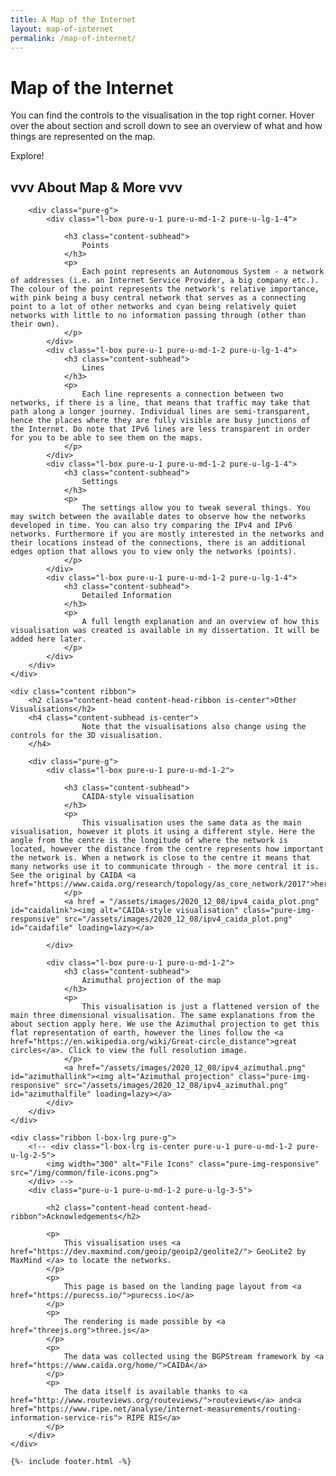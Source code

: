 ```yaml
---
title: A Map of the Internet
layout: map-of-internet
permalink: /map-of-internet/
---
```




<div class="splash-container" id="container">
	<div class="splash" id="introduction">
		<h1 class="splash-head">Map of the Internet</h1>
		<p class="splash-subhead">
			You can find the controls to the visualisation in the top right corner. Hover over the about section and scroll down to see an overview of what and how things are represented on the map. 
		</p>
		<p>
			<a onclick="removeintro()" class="pure-button pure-button-primary">Explore!</a>
		</p>
	</div>
</div>

<div class="content-wrapper">
	<div class="content brightribbon">
		<h2 class="content-head is-center">vvv About Map & More vvv</h2>

		<div class="pure-g">
			<div class="l-box pure-u-1 pure-u-md-1-2 pure-u-lg-1-4">

				<h3 class="content-subhead">
					Points
				</h3>
				<p>
					Each point represents an Autonomous System - a network of addresses (i.e. an Internet Service Provider, a big company etc.). The colour of the point represents the network's relative importance, with pink being a busy central network that serves as a connecting point to a lot of other networks and cyan being relatively quiet networks with little to no information passing through (other than their own).
				</p>
			</div>
			<div class="l-box pure-u-1 pure-u-md-1-2 pure-u-lg-1-4">
				<h3 class="content-subhead">
					Lines
				</h3>
				<p>
					Each line represents a connection between two networks, if there is a line, that means that traffic may take that path along a longer journey. Individual lines are semi-transparent, hence the places where they are fully visible are busy junctions of the Internet. Do note that IPv6 lines are less transparent in order for you to be able to see them on the maps.
				</p>
			</div>
			<div class="l-box pure-u-1 pure-u-md-1-2 pure-u-lg-1-4">
				<h3 class="content-subhead">
					Settings
				</h3>
				<p>
					The settings allow you to tweak several things. You may switch between the available dates to observe how the networks developed in time. You can also try comparing the IPv4 and IPv6 networks. Furthermore if you are mostly interested in the networks and their locations instead of the connections, there is an additional edges option that allows you to view only the networks (points). 
				</p>
			</div>
			<div class="l-box pure-u-1 pure-u-md-1-2 pure-u-lg-1-4">
				<h3 class="content-subhead">
					Detailed Information
				</h3>
				<p>
					A full length explanation and an overview of how this visualisation was created is available in my dissertation. It will be added here later.
				</p>
			</div>
		</div>
	</div>

	<div class="content ribbon">
		<h2 class="content-head content-head-ribbon is-center">Other Visualisations</h2>
		<h4 class="content-subhead is-center">
					Note that the visualisations also change using the controls for the 3D visualisation.
		</h4>

		<div class="pure-g">
			<div class="l-box pure-u-1 pure-u-md-1-2">

				<h3 class="content-subhead">
					CAIDA-style visualisation
				</h3>
				<p>
					This visualisation uses the same data as the main visualisation, however it plots it using a different style. Here the angle from the centre is the longitude of where the network is located, however the distance from the centre represents how important the network is. When a network is close to the centre it means that many networks use it to communicate through - the more central it is. See the original by CAIDA <a href="https://www.caida.org/research/topology/as_core_network/2017">here</a>. 
				</p>
				<a href = "/assets/images/2020_12_08/ipv4_caida_plot.png" id="caidalink"><img alt="CAIDA-style visualisation" class="pure-img-responsive" src="/assets/images/2020_12_08/ipv4_caida_plot.png" id="caidafile" loading=lazy></a>

			</div>

			<div class="l-box pure-u-1 pure-u-md-1-2">
				<h3 class="content-subhead">
					Azimuthal projection of the map
				</h3>
				<p>
					This visualisation is just a flattened version of the main three dimensional visualisation. The same explanations from the about section apply here. We use the Azimuthal projection to get this flat representation of earth, however the lines follow the <a href="https://en.wikipedia.org/wiki/Great-circle_distance">great circles</a>. Click to view the full resolution image.
				</p>
				<a href="/assets/images/2020_12_08/ipv4_azimuthal.png" id="azimuthallink"><img alt="Azimuthal projection" class="pure-img-responsive" src="/assets/images/2020_12_08/ipv4_azimuthal.png" id="azimuthalfile" loading=lazy></a>
			</div>
		</div>
	</div>

	<div class="ribbon l-box-lrg pure-g">
		<!-- <div class="l-box-lrg is-center pure-u-1 pure-u-md-1-2 pure-u-lg-2-5">
			<img width="300" alt="File Icons" class="pure-img-responsive" src="/img/common/file-icons.png">
		</div> -->
		<div class="pure-u-1 pure-u-md-1-2 pure-u-lg-3-5">

			<h2 class="content-head content-head-ribbon">Acknowledgements</h2>

			<p>
				This visualisation uses <a href="https://dev.maxmind.com/geoip/geoip2/geolite2/"> GeoLite2 by MaxMind </a> to locate the networks. 
			</p>
			<p>
				This page is based on the landing page layout from <a href="https://purecss.io/">purecss.io</a>
			</p>
			<p>
				The rendering is made possible by <a href="threejs.org">three.js</a>
			</p>
			<p> 
				The data was collected using the BGPStream framework by <a href="https://www.caida.org/home/">CAIDA</a>
			</p>
			<p> 
				The data itself is available thanks to <a href="http://www.routeviews.org/routeviews/">routeviews</a> and<a href="https://www.ripe.net/analyse/internet-measurements/routing-information-service-ris"> RIPE RIS</a>
			</p>
		</div>
	</div>

	{%- include footer.html -%}

</div>

<script type="module">
	import * as THREE from 'https://unpkg.com/three@0.125.2/build/three.module.js';
	import { OrbitControls } from 'https://unpkg.com/three@0.125.2/examples/jsm/controls/OrbitControls.js';
	import { Stats } from "/assets/js/stats.min.js";
	var container, stats;
	var camera, scene, renderer;
	var group;

	var windowHalfX = window.innerWidth / 2;
	var windowHalfY = window.innerHeight / 2;

	init();
	animate();

	function init() {

		container = document.getElementById( 'container' );

		camera = new THREE.PerspectiveCamera( 60, window.innerWidth / window.innerHeight / 0.87, 1, 2000 );
		camera.position.z = 500;

		scene = new THREE.Scene();

		group = new THREE.Object3D();
		scene.add( group );

		// earth

		var loader = new THREE.TextureLoader();
		var mesh;
		loader.load( '../assets/images/2020_12_08/ipv4_platecarree.jpg', function ( texture ) {

			texture.needsUpdate = true;
			var geometry = new THREE.SphereGeometry( 200, 64, 64 );
			var material = new THREE.MeshBasicMaterial( { map: texture } );
			mesh = new THREE.Mesh( geometry, material );
			group.add( mesh );

		} );


		renderer = new THREE.WebGLRenderer( { antialias: true } );
		renderer.setClearColor( 0x333333 );
		renderer.setSize( window.innerWidth, window.innerHeight * 0.87);
		// renderer.domElement.classList.add('splash');
		container.appendChild( renderer.domElement );

		// controls
		const controls = new OrbitControls( camera, renderer.domElement);
		controls.minDistance = 225;
		controls.maxDistance = 500;
		controls.enablePan = false;



		// Performance overlay
		stats = new Stats();
		stats.domElement.style.position = 'absolute';
		stats.domElement.style.top = '0px';
		container.appendChild( stats.domElement );

		const params = {
			date: '2020_12_08/',
			ipv4: true,
			ipv6: false,
			edges: true,
		};

		//GUI
		const gui = new dat.GUI({autoPlace: false});
		gui.add(params, 'date', { "Dec 2020": '2020_12_08/', "July 2017": '2017_06_06/'} ).name('Date').onChange( changeTexture );
		gui.add(params, 'ipv4').name('IPv4').listen().onChange(function(){changeIPVersion("ipv4")});
		gui.add(params, 'ipv6').name('IPv6').listen().onChange(function(){changeIPVersion("ipv6")});
		gui.add(params, 'edges').name('Edges').onChange( changeTexture );
		gui.domElement.style.position = 'absolute';
		gui.domElement.style.top = '0px';
		gui.domElement.style.right = '0px'
		gui.domElement.style.float = 'right';
		container.appendChild(gui.domElement);

		function changeIPVersion(ver){
			params.ipv4 = false
			params.ipv6 = false
			params[ver] = true
			changeTexture()
		}

		function changeTexture(){
			var ver;
			var filename;
			if (params.ipv6) ver = "ipv6_";
			if (params.ipv4) ver = "ipv4_";
			if (params.edges) {
				filename = "platecarree.jpg";
			} else {
				filename = "platecarree_centroid.png";
			}
			loader.load( ['assets/images/', params.date, ver, filename].join('') , function ( texture ) {
				mesh.material.map = texture;
				mesh.material.needsUpdate = true;
			},
			xhr => {
				//Download Progress
				console.log((xhr.loaded / xhr.total) * 100 + "% loaded");
			} );

			var caidalink = document.getElementById("caidalink").setAttribute("href", ['assets/images/', params.date, ver, "caida_plot.png"].join(''));
			var caidafile = document.getElementById("caidafile").setAttribute("src", ['assets/images/', params.date, ver, "caida_plot.png"].join(''));



			var azimuthallink = document.getElementById("azimuthallink").setAttribute("href", ['assets/images/', params.date, ver, "azimuthal.png"].join(''));
			var azimuthalfile = document.getElementById("azimuthalfile").setAttribute("src", ['assets/images/', params.date, ver, "azimuthal.png"].join(''));


		}

		//

		window.addEventListener( 'resize', onWindowResize, false );

	}

	function onWindowResize() {

		windowHalfX = window.innerWidth / 2;
		windowHalfY = window.innerHeight / 2;

		camera.aspect = window.innerWidth / window.innerHeight / 0.87;
		camera.updateProjectionMatrix();

		renderer.setSize( window.innerWidth, window.innerHeight * 0.87);

	}


	function animate() {

		requestAnimationFrame( animate );

		render()

		stats.update();

	}

	function render() {

		renderer.render( scene, camera );

	}


</script>

<script type="text/javascript">
	function removeintro(){
		var obj = document.getElementById("introduction");
		obj.remove();
	}
</script>

